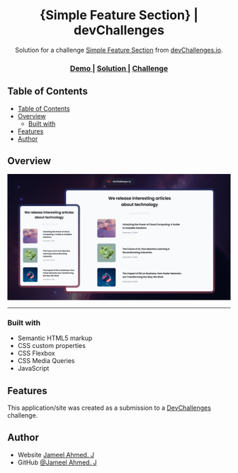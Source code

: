 <!-- Please update value in the {}  -->

<h1 align="center">{Simple Feature Section} | devChallenges</h1>

<div align="center">
   Solution for a challenge <a href="https://devchallenges.io/challenge/simple-article-listing-master-challenge" target="_blank">Simple Feature Section</a> from <a href="http://devchallenges.io" target="_blank">devChallenges.io</a>.
</div>

<div align="center">
  <h3>
    <a href="./design/Desktop_1350px.jpg">
      Demo
    </a>
    <span> | </span>
    <a href="https://jameel-ahmed-2003.github.io/Dev-Challenges/simple-article-listing-master/index.html">
      Solution
    </a>
    <span> | </span>
    <a href="https://devchallenges.io/challenge/simple-article-listing">
      Challenge
    </a>
  </h3>
</div>

<!-- TABLE OF CONTENTS -->

## Table of Contents

- [Table of Contents](#table-of-contents)
- [Overview](#overview)
  - [Built with](#built-with)
- [Features](#features)
- [Author](#author)

<!-- OVERVIEW -->

## Overview

![screenshot](./thumbnail.jpg)

---


### Built with

<!-- This section should list any major frameworks that you built your project using. Here are a few examples.-->

- Semantic HTML5 markup
- CSS custom properties
- CSS Flexbox
- CSS Media Queries
- JavaScript
## Features

<!-- List the features of your application or follow the template. Don't share the figma file here :) -->

This application/site was created as a submission to a [DevChallenges](https://devchallenges.io/challenges-dashboard) challenge.


## Author

- Website [Jameel Ahmed. J](https://jameels-portfolio.webflow.io/)
- GitHub [@Jameel Ahmed. J](https://github.com/Jameel-Ahmed-2003)
